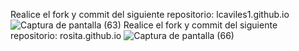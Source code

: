 Realice el fork y commit del siguiente repositorio: lcaviles1.github.io
![Captura de pantalla (63)](https://github.com/user-attachments/assets/dcbb4f16-aa11-49bd-9767-05431a83dc31)
Realice el fork y commit del siguiente repositorio: rosita.github.io
![Captura de pantalla (66)](https://github.com/user-attachments/assets/d812bd70-3f8e-468e-9237-1ced5fea94cd)
